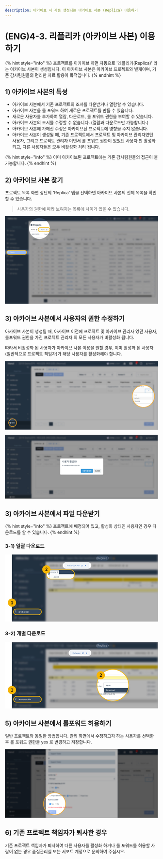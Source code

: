 ```yaml
---
description: 아카이브 시 자동 생성되는 아카이브 사본 (Replica) 이용하기
---
```


# \(ENG\)4-3. 리플리카 \(아카이브 사본\) 이용하기

{% hint style="info" %}
프로젝트를 아카이브 하면 자동으로 '레플리카\(Replica\)' 라는 아카이브 사본이 생성됩니다. 이 아카이브 사본은 아카이브 프로젝트와 별개이며, 기존 감사팀원들의 편리한 자료 활용이 목적입니다.
{% endhint %}

## 1\) 아카이브 사본의 특성

* 아카이브 사본에서 기존 프로젝트의 조서를 다운받거나 열람할 수 있습니다. 
* 아카이브 사본을 롤 포워드 하여 새로운 프로젝트를 만들 수 있습니다. 
* 새로운 사용자를 추가하여 열람, 다운로드, 롤 포워드 권한을 부여할 수 있습니다. 
* 아카이브 사본의 조서를 수정할 수 없습니다. \(열람과 다운로드만 가능합니다.\) 
* 아카이브 사본에 가해진 수정은 아카이브된 프로젝트에 영향을 주지 않습니다. 
* 아카이브 사본이 생성될 때, 기존 프로젝트에서 프로젝트 및 아카이브 관리자였던 사용자, 그리고 프로젝트 관리자 이면서 롤 포워드 권한이 있었던 사용자 만 활성화 되고, 다른 사용자들은 모두 비활성화 처리 됩니다. 

{% hint style="info" %}
이미 아카이브된 프로젝트에는 기존 감사팀원들의 접근이 불가능합니다.
{% endhint %}

## 2\) 아카이브 사본 찾기

프로젝트 목록 화면 상단의 'Replica' 탭을 선택하면 아카이브 사본의 전체 목록을 확인할 수 있습니다.

> 사용자의 권한에 따라 보여지는 목록에 차이가 있을 수 있습니다.

![](../../../.gitbook/assets/find-replica.jpg)

## 3\) 아카이브 사본에서 사용자의 권한 수정하기

아카이브 사본이 생성될 때, 아카이브 이전에 프로젝트 및 아카이브 관리자 였던 사용자, 롤포워드 권한을 가진 프로젝트 관리자 외 모든 사용자가 비활성화 됩니다.

따라서 비활성화 된 사용자가 아카이브 사본 이용을 원할 경우, 이미 활성화 된 사용자\(일반적으로 프로젝트 책임자\)가 해당 사용자를 활성화해야 합니다.

![](../../../.gitbook/assets/image-153.png)

![](../../../.gitbook/assets/image-32.png)

## 3\) 아카이브 사본에서 파일 다운받기

{% hint style="info" %}
프로젝트에 배정되어 있고, 활성화 상태인 사용자인 경우 다운로드를 할 수 있습니다.
{% endhint %}

### 3-1\) 일괄 다운로드

![Actions --&amp;gt; &#xB0B4;&#xBCF4;&#xB0B4;&#xAE30; &#xBC84;&#xD2BC;&#xC744; &#xB20C;&#xB7EC; &#xC804;&#xCCB4; &#xC870;&#xC11C;&#xB97C; &#xB2E4;&#xC6B4;&#xBC1B;&#xC2B5;&#xB2C8;&#xB2E4;.](../../../.gitbook/assets/artboard-1.jpg)

### 3-2\) 개별 다운로드

![&#xAC1C;&#xBCC4; &#xD30C;&#xC77C;&#xC744; &#xC6B0;&#xD074;&#xB9AD;&#xD558;&#xC5EC; &#xB2E4;&#xC6B4;&#xB85C;&#xB4DC; &#xD569;&#xB2C8;&#xB2E4;.](../../../.gitbook/assets/artboard-2-1.jpg)

## 5\) 아카이브 사본에서 롤포워드 허용하기

일반 프로젝트와 동일한 방법입니다. 관리 화면에서 수정하고자 하는 사용자를 선택한 후 롤 포워드 권한을 yes 로 변경하고 저장합니다.

![](../../../.gitbook/assets/image-75.png)

## 6\) 기존 프로젝트 책임자가 퇴사한 경우

기존 프로젝트 책임자가 퇴사하여 다른 사용자를 활성화 하거나 롤 포워드를 허용할 사람이 없는 경우 품질관리실 또는 서포트 계정으로 문의하여 주십시오.

